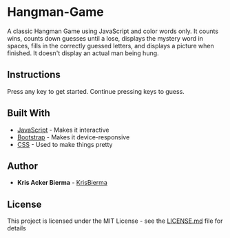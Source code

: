 # Hangman-Game


A classic Hangman Game using JavaScript
 and color words only. It counts wins, counts down guesses until a lose, displays the mystery word in spaces, fills in the correctly guessed letters, and displays a picture when finished. It doesn't display an actual man being hung. 

## Instructions

Press any key to get started. Continue pressing keys to guess. 

## Built With

* [JavaScript](https://developer.mozilla.org/en-US/docs/Web/JavaScript) - Makes it interactive
* [Bootstrap](https://getbootstrap.com/) - Makes it device-responsive
* [CSS](https://developer.mozilla.org/en-US/docs/Web/CSS) - Used to make things pretty

## Author

* **Kris Acker Bierma** - [KrisBierma](https://github.com/KrisBierma)

## License

This project is licensed under the MIT License - see the [LICENSE.md](LICENSE.md) file for details